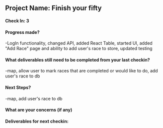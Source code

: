 ## Project Name: Finish your fifty 

#### Check In: 3

#### Progress made?
-LogIn functionality, changed API, added React Table, started UI, added "Add Race" page and ability to add user's race to store, updated testing

#### What deliverables still need to be completed from your last checkin?
-map, allow user to mark races that are completed or would like to do, add user's race to db

#### Next Steps?
-map, add user's race to db

#### What are your concerns (if any)

#### Deliverables for next checkin:
